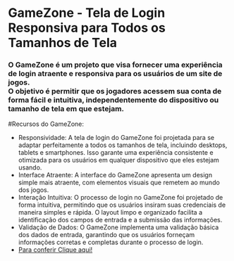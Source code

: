 <h1>
  GameZone - Tela de Login Responsiva para Todos os Tamanhos de Tela
</h1>

<h3>
  O GameZone é um projeto que visa fornecer uma experiência de login atraente e responsiva para os usuários de um site de jogos.<br>O objetivo é permitir que os jogadores acessem sua conta de forma fácil e intuitiva, 
  independentemente do dispositivo ou tamanho de tela em que estejam.
</h3>

#Recursos do GameZone:

<ul>
  <li>Responsividade: A tela de login do GameZone foi projetada para se adaptar perfeitamente a todos os tamanhos de tela, incluindo desktops, tablets e smartphones. Isso garante uma experiência consistente e otimizada para os usuários em qualquer dispositivo que eles estejam usando.</li>
  <li>Interface Atraente: A interface do GameZone apresenta um design simple mais  atraente, com elementos visuais que remetem ao mundo dos jogos.</li>
  <li>Interação Intuitiva: O processo de login no GameZone foi projetado de forma intuitiva, permitindo que os usuários insiram suas credenciais de maneira simples e rápida. O layout limpo e organizado facilita a identificação dos campos de entrada e a submissão das informações.</li>
  <li>Validação de Dados: O GameZone implementa uma validação básica dos dados de entrada, garantindo que os usuários forneçam informações corretas e completas durante o processo de login.</li>
  <li><a href="https://gabrielmendes16.github.io/tela_de_login/" target="_blank">Para conferir Clique aqui!</link>
</ul>



